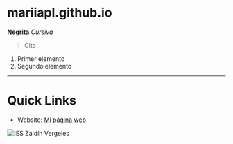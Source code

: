 # mariiapl.github.io
**Negrita**
*Cursiva*
> Cita
1. Primer elemento
2. Segundo elemento
---
# Quick Links
* Website: [Mi página web](https://mariiapl.github.io)

![IES Zaidín Vergeles](https://www.google.com/url?sa=i&url=https%3A%2F%2Fwww.alianzafpdual.es%2Fmiembros%2Fies-zaidin-vergeles%2F&psig=AOvVaw3506zRRQ0Jt3lpOu3EQUdp&ust=1727423135440000&source=images&cd=vfe&opi=89978449&ved=0CBQQjRxqFwoTCKi37uSO4IgDFQAAAAAdAAAAABAJ)
